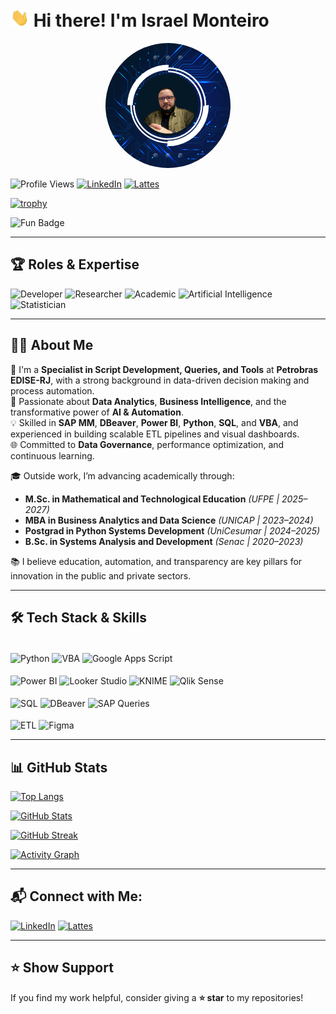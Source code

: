 # <img src="https://raw.githubusercontent.com/ABSphreak/ABSphreak/master/gifs/Hi.gif" width="30px"> Hi there! I'm Israel Monteiro

<p align="center">
  <img src="image/Design sem nome.png" alt="Israel Monteiro" width="200" style="border-radius: 50%;" />
</p>

![Profile Views](https://komarev.com/ghpvc/?username=IsraelMonteiro&label=Profile%20Views&color=0e75b6&style=flat) 
[![LinkedIn](https://img.shields.io/badge/LinkedIn-israelsmonteiro-blue?style=flat-square&logo=linkedin)](https://www.linkedin.com/in/israelsmonteiro/)
[![Lattes](https://img.shields.io/badge/Lattes-Perfil-blue)](https://lattes.cnpq.br/6908410029291276)

[![trophy](https://github-profile-trophy.vercel.app/?username=IsraelMonteiro&theme=darkhub&margin-w=10&margin-h=10)](https://github.com/ryo-ma/github-profile-trophy)

![Fun Badge](https://img.shields.io/badge/Welcome%20Visitor-You're%20awesome!-%23ff69b4?style=for-the-badge)

---

## 🏆 Roles & Expertise

![Developer](https://img.shields.io/badge/Developer-%2300A98F?style=for-the-badge&logo=codeforces&logoColor=white)
![Researcher](https://img.shields.io/badge/Researcher-%23007ACC?style=for-the-badge&logo=academia&logoColor=white)
![Academic](https://img.shields.io/badge/Academic-%23F24E1E?style=for-the-badge&logo=bookstack&logoColor=white)
![Artificial Intelligence](https://img.shields.io/badge/Artificial%20Intelligence-%23FF6F00?style=for-the-badge&logo=openai&logoColor=white)
![Statistician](https://img.shields.io/badge/Statistician-%234285F4?style=for-the-badge&logo=chart-bar&logoColor=white)

---

## 👨‍💻 About Me

🎯 I'm a **Specialist in Script Development, Queries, and Tools** at **Petrobras EDISE-RJ**, with a strong background in data-driven decision making and process automation.  
🧠 Passionate about **Data Analytics**, **Business Intelligence**, and the transformative power of **AI & Automation**.  
💡 Skilled in **SAP MM**, **DBeaver**, **Power BI**, **Python**, **SQL**, and **VBA**, and experienced in building scalable ETL pipelines and visual dashboards.  
🌐 Committed to **Data Governance**, performance optimization, and continuous learning.  

🎓 Outside work, I’m advancing academically through:
- **M.Sc. in Mathematical and Technological Education** *(UFPE | 2025–2027)*
- **MBA in Business Analytics and Data Science** *(UNICAP | 2023–2024)*
- **Postgrad in Python Systems Development** *(UniCesumar | 2024–2025)*  
- **B.Sc. in Systems Analysis and Development** *(Senac | 2020–2023)*

📚 I believe education, automation, and transparency are key pillars for innovation in the public and private sectors.

---

## 🛠 Tech Stack & Skills

<div style="display: inline_block"><br/>
    <img align="center" alt="Python" src="https://img.shields.io/badge/Python-3776AB?style=for-the-badge&logo=python&logoColor=white" />
    <img align="center" alt="VBA" src="https://img.shields.io/badge/VBA-217346?style=for-the-badge&logo=microsoft-excel&logoColor=white" />
    <img align="center" alt="Google Apps Script" src="https://img.shields.io/badge/Google%20Apps%20Script-4285F4?style=for-the-badge&logo=googlecloud&logoColor=white" />
    <br/><br/>
    <img align="center" alt="Power BI" src="https://img.shields.io/badge/Power%20BI-F2C811?style=for-the-badge&logo=powerbi&logoColor=black" />
    <img align="center" alt="Looker Studio" src="https://img.shields.io/badge/Looker%20Studio-4285F4?style=for-the-badge&logo=looker&logoColor=white" />
    <img align="center" alt="KNIME" src="https://img.shields.io/badge/KNIME-FFC107?style=for-the-badge&logo=knime&logoColor=black" />
    <img align="center" alt="Qlik Sense" src="https://img.shields.io/badge/Qlik%20Sense-74C947?style=for-the-badge&logo=qlik&logoColor=white" />
    <br/><br/>
    <img align="center" alt="SQL" src="https://img.shields.io/badge/SQL-336791?style=for-the-badge&logo=postgresql&logoColor=white" />
    <img align="center" alt="DBeaver" src="https://img.shields.io/badge/DBeaver-003B57?style=for-the-badge&logo=dbeaver&logoColor=white" />
    <img align="center" alt="SAP Queries" src="https://img.shields.io/badge/SAP-0FAAFF?style=for-the-badge&logo=sap&logoColor=white" />
    <br/><br/>
    <img align="center" alt="ETL" src="https://img.shields.io/badge/ETL-FF6F00?style=for-the-badge&logo=apache-spark&logoColor=white" />
    <img align="center" alt="Figma" src="https://img.shields.io/badge/Figma-F24E1E?style=for-the-badge&logo=figma&logoColor=white" />
</div>

---

## 📊 GitHub Stats

[![Top Langs](https://github-readme-stats.vercel.app/api/top-langs/?username=IsraelMonteiro&layout=compact&theme=highcontrast)](https://github.com/anuraghazra/github-readme-stats)

[![GitHub Stats](https://github-readme-stats.vercel.app/api?username=IsraelMonteiro&show_icons=true&theme=highcontrast)](https://github.com/anuraghazra/github-readme-stats)

[![GitHub Streak](https://streak-stats.demolab.com?user=IsraelMonteiro&theme=highcontrast&date_format=M%20j)](https://git.io/streak-stats)

[![Activity Graph](https://github-readme-activity-graph.vercel.app/graph?username=IsraelMonteiro&theme=high-contrast)](https://github.com/Ashutosh00710/github-readme-activity-graph)


---

## 📬 Connect with Me:

[![LinkedIn](https://img.shields.io/badge/LinkedIn-israelsmonteiro-blue?style=flat-square&logo=linkedin)](https://www.linkedin.com/in/israelsmonteiro/)
[![Lattes](https://img.shields.io/badge/Lattes-Perfil-blue)](https://lattes.cnpq.br/6908410029291276)

---

## ⭐ Show Support

If you find my work helpful, consider giving a **⭐ star** to my repositories!


